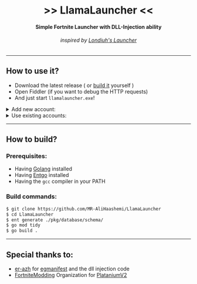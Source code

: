 <h1 align="center"> >> LlamaLauncher << </h1> 

<h4 align="center">Simple Fortnite Launcher with DLL-Injection ability</a></h4>
<h6 align="center">inspired by <a href="https://github.com/Londiuh/FortniteLauncher">Londiuh's Launcher</a></h6>

------

## How to use it?

  - Download the latest release ( or [build it](#how-to-build) yourself )
  - Open Fiddler (if you want to debug the HTTP requests)
  - And just start `llamalauncher.exe`!

<details>
  <summary>Add new account:</summary>
  
  ![HowToAddAccount](https://user-images.githubusercontent.com/60406325/153208329-b2147d04-741c-4599-9883-2eea2558386a.gif)
</details>

<details>
  <summary>Use existing accounts:</summary>
  
  ![HowToUseAccount](https://user-images.githubusercontent.com/60406325/153207671-e8e2bf62-28c5-4ff0-9cbb-aaca034c9600.gif)
</details>

------

## How to build?

### Prerequisites:
  - Having [Golang](https://go.dev/dl/) installed
  - Having [Entgo](https://entgo.io/) installed
  - Having the `gcc` compiler in your PATH

### Build commands:
```bash
$ git clone https://github.com/MR-AliHaashemi/LlamaLauncher
$ cd LlamaLauncher
$ ent generate ./pkg/database/schema/
$ go mod tidy
$ go build .
```

------

## Special thanks to:
  - [er-azh](https://github.com/er-azh) for [egmanifest](https://github.com/er-azh/egmanifest) and the dll injection code
  - [FortniteModding](https://github.com/FortniteModding) Organization for [PlataniumV2](https://github.com/FortniteModding/PlataniumV2)
